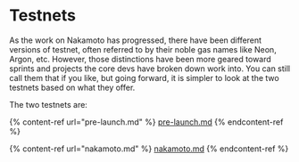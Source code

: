 # Testnets

As the work on Nakamoto has progressed, there have been different versions of testnet, often referred to by their noble gas names like Neon, Argon, etc. However, those distinctions have been more geared toward sprints and projects the core devs have broken down work into. You can still call them that if you like, but going forward, it is simpler to look at the two testnets based on what they offer.

The two testnets are:

{% content-ref url="pre-launch.md" %}
[pre-launch.md](pre-launch.md)
{% endcontent-ref %}

{% content-ref url="nakamoto.md" %}
[nakamoto.md](nakamoto.md)
{% endcontent-ref %}
